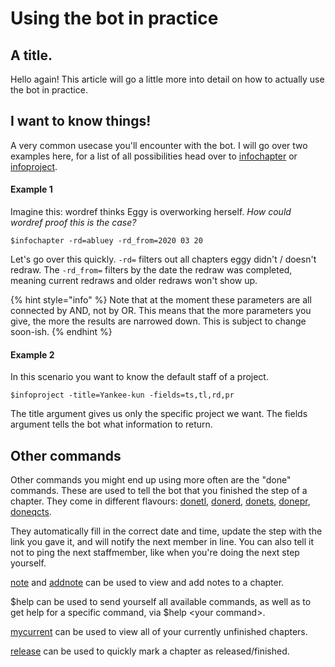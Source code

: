 # Using the bot in practice

## A title.

Hello again! This article will go a little more into detail on how to actually use the bot in practice.

## I want to know things!

A very common usecase you'll encounter with the bot. I will go over two examples here, for a list of all possibilities head over to [infochapter](../commands/infochapter.md) or [infoproject](../commands/infoproject.md).

#### Example 1

Imagine this: wordref thinks Eggy is overworking herself. _How could wordref proof this is the case?_

```text
$infochapter -rd=abluey -rd_from=2020 03 20
```

Let's go over this quickly. `-rd=` filters out all chapters eggy didn't / doesn't redraw. The `-rd_from=` filters by the date the redraw was completed, meaning current redraws and older redraws won't show up.

{% hint style="info" %}
Note that at the moment these parameters are all connected by AND, not by OR. This means that the more parameters you give, the more the results are narrowed down. This is subject to change soon-ish.
{% endhint %}

#### Example 2

In this scenario you want to know the default staff of a project.

```text
$infoproject -title=Yankee-kun -fields=ts,tl,rd,pr
```

The title argument gives us only the specific project we want. The fields argument tells the bot what information to return. 

## Other commands

Other commands you might end up using more often are the "done" commands. These are used to tell the bot that you finished the step of a chapter. They come in different flavours: [donetl](../commands/donetl.md), [donerd](../commands/donerd.md), [donets](../commands/donets.md), [donepr](../commands/donepr.md), [doneqcts](../commands/doneqcts.md).

They automatically fill in the correct date and time, update the step with the link you gave it, and will notify the next member in line. You can also tell it not to ping the next staffmember, like when you're doing the next step yourself.

[note](../commands/note.md) and [addnote](../commands/addnote.md) can be used to view and add notes to a chapter.

$help can be used to send yourself all available commands, as well as to get help for a specific command, via $help &lt;your command&gt;.

[mycurrent](../commands/mycurrent.md) can be used to view all of your currently unfinished chapters.

[release](../commands/release.md) can be used to quickly mark a chapter as released/finished.

